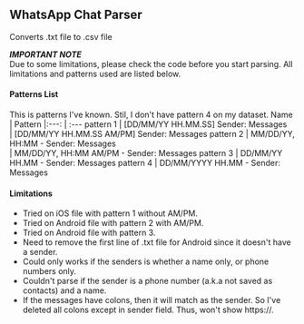 ## WhatsApp Chat Parser
Converts .txt file to .csv file

***IMPORTANT NOTE***\
Due to some limitations, please check the code before you start parsing. All limitations and patterns used are listed below.

#### Patterns List
This is patterns I've known. Stil, I don't have pattern 4 on my dataset.
Name      | Pattern
|:---: | :---
pattern 1 | [DD/MM/YY HH.MM.SS] Sender: Messages\
          | [DD/MM/YY HH.MM.SS AM/PM] Sender: Messages
pattern 2 | MM/DD/YY, HH:MM - Sender: Messages\
          | MM/DD/YY, HH:MM AM/PM - Sender: Messages
pattern 3 | DD/MM/YY HH.MM - Sender: Messages
pattern 4 | DD/MM/YYYY HH.MM - Sender: Messages

#### Limitations
- Tried on iOS file with pattern 1 without AM/PM.
- Tried on Android file with pattern 2 with AM/PM.
- Tried on Android file with pattern 3.
- Need to remove the first line of .txt file for Android since it doesn't have a sender.
- Could only works if the senders is whether a name only, or phone numbers only.
- Couldn't parse if the sender is a phone number (a.k.a not saved as contacts) and a name.
- If the messages have colons, then it will match as the sender. So I've deleted all colons except in sender field. Thus, won't show https://.

